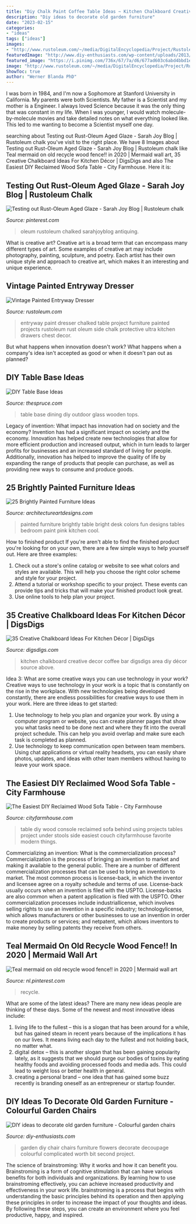 ```yaml
---
title: "Diy Chalk Paint Coffee Table Ideas ~ Kitchen Chalkboard Creative Decor Coffee Bar Digsdigs Area Diy Décor Source Above"
description: "Diy ideas to decorate old garden furniture"
date: "2023-02-15"
categories:
- "ideas"
tags: ["ideas"]
images:
- "http://www.rustoleum.com/~/media/DigitalEncyclopedia/Project/RustoleumUSA/other/chalked-paint-entryway-table/ROC_Chalked_Dresser_CountryGray_After_717.ashx"
featuredImage: "http://www.diy-enthusiasts.com/wp-content/uploads/2013/06/paint-garden-chair-green-flowers-calla-diy-decoupage.jpg"
featured_image: "https://i.pinimg.com/736x/67/7a/d6/677ad603c6abd4bbd1e4ecd0c8d8f81a.jpg"
image: "http://www.rustoleum.com/~/media/DigitalEncyclopedia/Project/RustoleumUSA/other/chalked-paint-entryway-table/ROC_Chalked_Dresser_CountryGray_After_717.ashx"
ShowToc: true
author: "Werner Blanda PhD"
---
```



I was born in 1984, and I'm now a Sophomore at Stanford University in California. My parents were both Scientists. My father is a Scientist and my mother is a Engineer. I always loved Science because it was the only thing that was constant in my life. When I was younger, I would watch molecule-by-molecule movies and take detailed notes on what everything looked like. This led to me wanting to become a Scientist myself one day.

	

		
searching about Testing out Rust-Oleum Aged Glaze - Sarah Joy Blog | Rustoleum chalk you've visit to the right place. We have 8 Images about Testing out Rust-Oleum Aged Glaze - Sarah Joy Blog | Rustoleum chalk like Teal mermaid on old recycle wood fence!! in 2020 | Mermaid wall art, 35 Creative Chalkboard Ideas For Kitchen Décor | DigsDigs and also The Easiest DIY Reclaimed Wood Sofa Table - City Farmhouse. Here it is:
		
    
## Testing Out Rust-Oleum Aged Glaze - Sarah Joy Blog | Rustoleum Chalk

<img loading=lazy src="https://i.pinimg.com/736x/67/7a/d6/677ad603c6abd4bbd1e4ecd0c8d8f81a.jpg" onerror="this.onerror=null;this.src='https://tse2.mm.bing.net/th?id=OIP.PjAPUrs19XDc6nro_ha5JAHaLL&amp;pid=15.1';" alt="Testing out Rust-Oleum Aged Glaze - Sarah Joy Blog | Rustoleum chalk">

_Source: pinterest.com_

>oleum rustoleum chalked sarahjoyblog antiquing. 

	

What is creative art?
Creative art is a broad term that can encompass many different types of art. Some examples of creative art may include photography, painting, sculpture, and poetry. Each artist has their own unique style and approach to creative art, which makes it an interesting and unique experience.

    
## Vintage Painted Entryway Dresser

<img loading=lazy src="http://www.rustoleum.com/~/media/DigitalEncyclopedia/Project/RustoleumUSA/other/chalked-paint-entryway-table/ROC_Chalked_Dresser_CountryGray_After_717.ashx" onerror="this.onerror=null;this.src='https://tse3.mm.bing.net/th?id=OIP.geR4tiuHZYldBm0_p5i_rAHaLH&amp;pid=15.1';" alt="Vintage Painted Entryway Dresser">

_Source: rustoleum.com_

>entryway paint dresser chalked table project furniture painted projects rustoleum rust oleum side chalk protective ultra kitchen drawers chest decor. 

	

But what happens when innovation doesn't work? What happens when a company's idea isn't accepted as good or when it doesn't pan out as planned?

    
## DIY Table Base Ideas

<img loading=lazy src="https://www.thespruce.com/thmb/tsNKrG30SoKwzeW0jrvhTPK-sTs=/2120x1414/filters:fill(auto,1)/an-outdoor-wooden-dining-table-with-two-glasses-and-a-small-potted-plant-on-it-1211671472-f4a9f56fd1a846a4b0a7caca7dc4d9b9.jpg" onerror="this.onerror=null;this.src='https://tse4.mm.bing.net/th?id=OIP.V8u0-FzLlBV5In6RqT7gtAHaE8&amp;pid=15.1';" alt="DIY Table Base Ideas">

_Source: thespruce.com_

>table base dining diy outdoor glass wooden tops. 

	

Legacy of invention: What impact has innovation had on society and the economy?
Invention has had a significant impact on society and the economy. Innovation has helped create new technologies that allow for more efficient production and increased output, which in turn leads to larger profits for businesses and an increased standard of living for people. Additionally, innovation has helped to improve the quality of life by expanding the range of products that people can purchase, as well as providing new ways to consume and produce goods.

    
## 25 Brightly Painted Furniture Ideas

<img loading=lazy src="http://www.architectureartdesigns.com/wp-content/uploads/2013/06/253-630x942.jpg" onerror="this.onerror=null;this.src='https://tse4.mm.bing.net/th?id=OIP.sDEQrrEc9YdJ9UsCdI0XQwHaLE&amp;pid=15.1';" alt="25 Brightly Painted Furniture Ideas">

_Source: architectureartdesigns.com_

>painted furniture brightly table bright desk colors fun designs tables bedroom paint pink kitchen cool. 

	

How to finished product
If you're aren't able to find the finished product you're looking for on your own, there are a few simple ways to help yourself out. Here are three examples: 
1. Check out a store's online catalog or website to see what colors and styles are available. This will help you choose the right color scheme and style for your project.
2. Attend a tutorial or workshop specific to your project. These events can provide tips and tricks that will make your finished product look great.
3. Use online tools to help plan your project.

    
## 35 Creative Chalkboard Ideas For Kitchen Décor | DigsDigs

<img loading=lazy src="http://www.digsdigs.com/photos/creative-chalkboard-ideas-for-kitchen-decor-23.jpg" onerror="this.onerror=null;this.src='https://tse2.mm.bing.net/th?id=OIP.rNMVOfNj8uLQimHu0AQ9BAHaKB&amp;pid=15.1';" alt="35 Creative Chalkboard Ideas For Kitchen Décor | DigsDigs">

_Source: digsdigs.com_

>kitchen chalkboard creative decor coffee bar digsdigs area diy décor source above. 

	

Idea 3: What are some creative ways you can use technology in your work?
Creative ways to use technology in your work is a topic that is constantly on the rise in the workplace. With new technologies being developed constantly, there are endless possibilities for creative ways to use them in your work. Here are three ideas to get started: 
1. Use technology to help you plan and organize your work. By using a computer program or website, you can create planner pages that show you what tasks need to be done next and where they fit into the overall project schedule. This can help you avoid overlap and make sure each task is completed as planned. 
2. Use technology to keep communication open between team members. Using chat applications or virtual reality headsets, you can easily share photos, updates, and ideas with other team members without having to leave your work space.

    
## The Easiest DIY Reclaimed Wood Sofa Table - City Farmhouse

<img loading=lazy src="http://cityfarmhouse.com/wp-content/uploads/2014/10/DIY-Console-Table-Using-Reclaimed-Wood.jpg" onerror="this.onerror=null;this.src='https://tse3.mm.bing.net/th?id=OIP.zvLtzhwlNzmQq3FPP9t9NwHaLH&amp;pid=15.1';" alt="The Easiest DIY Reclaimed Wood Sofa Table - City Farmhouse">

_Source: cityfarmhouse.com_

>table diy wood console reclaimed sofa behind using projects tables project under stools side easiest couch cityfarmhouse favorite modern things. 

	

Commercializing an invention: What is the commercialization process?
Commercialization is the process of bringing an invention to market and making it available to the general public. There are a number of different commercialization processes that can be used to bring an invention to market. The most common process is license-back, in which the inventor and licensee agree on a royalty schedule and terms of use. License-back usually occurs when an invention is filed with the USPTO. License-backs are also common when a patent application is filed with the USPTO. Other commercialization processes include industriallicense, which involves selling rights to use an invention in a specific industry; technologylicense, which allows manufacturers or other businesses to use an invention in order to create products or services; and netpatent, which allows inventors to make money by selling patents they receive from others.

    
## Teal Mermaid On Old Recycle Wood Fence!! In 2020 | Mermaid Wall Art

<img loading=lazy src="https://i.pinimg.com/originals/a6/03/ee/a603ee88df9f0b5137fe9354becafd51.jpg" onerror="this.onerror=null;this.src='https://tse1.mm.bing.net/th?id=OIP.OCS_7cu2a2A0E-A6a4CQ9gHaNL&amp;pid=15.1';" alt="Teal mermaid on old recycle wood fence!! in 2020 | Mermaid wall art">

_Source: nl.pinterest.com_

>recycle. 

	

What are some of the latest ideas?
There are many new ideas people are thinking of these days. Some of the newest and most innovative ideas include: 
1. living life to the fullest – this is a slogan that has been around for a while, but has gained steam in recent years because of the implications it has on our lives. It means living each day to the fullest and not holding back, no matter what. 
2. digital detox – this is another slogan that has been gaining popularity lately, as it suggests that we should purge our bodies of toxins by eating healthy foods and avoiding processed foods and media ads. This could lead to weight loss or better health in general. 
3. creating a personal brand – one idea that has gained some buzz recently is branding oneself as an entrepreneur or startup founder.

    
## DIY Ideas To Decorate Old Garden Furniture - Colourful Garden Chairs

<img loading=lazy src="http://www.diy-enthusiasts.com/wp-content/uploads/2013/06/paint-garden-chair-green-flowers-calla-diy-decoupage.jpg" onerror="this.onerror=null;this.src='https://tse2.mm.bing.net/th?id=OIP.ywuFYsHJNsIGSAoE5CxbSwHaLH&amp;pid=15.1';" alt="DIY ideas to decorate old garden furniture - Colourful garden chairs">

_Source: diy-enthusiasts.com_

>garden diy chair chairs furniture flowers decorate decoupage colourful complicated worth bit second project. 

	

The science of brainstroming: Why it works and how it can benefit you.
Brainstroming is a form of cognitive stimulation that can have various benefits for both individuals and organizations. By learning how to use brainstroming effectively, you can achieve increased productivity and effectiveness in your work life. brainstroming is a process that begins with understanding the basic principles behind its operation and then applying these principles in order to increase the impact of your thoughts and ideas. By following these steps, you can create an environment where you feel productive, happy, and inspired.

